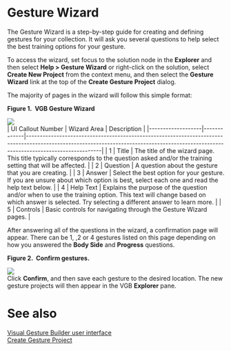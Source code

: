 Gesture Wizard  
==============  

The Gesture Wizard is a step-by-step guide for creating and defining gestures for your collection. It will ask you several questions to help select the best training options for your gesture.  

To access the wizard, set focus to the solution node in the **Explorer** and then select **Help \> Gesture Wizard** or right-click on the solution, select **Create New Project** from the context menu, and then select the **Gesture Wizard** link at the top of the **Create Gesture Project** dialog.  

The majority of pages in the wizard will follow this simple format:  

**Figure 1.  VGB Gesture Wizard**  

![](../../../../resources/k4w_gesture_wizard_progress.png)  
| UI Callout Number | Wizard Area | Description                                                                                                                                                                           |
|-------------------|-------------|---------------------------------------------------------------------------------------------------------------------------------------------------------------------------------------|
| 1                 | Title       | The title of the wizard page. This title typically corresponds to the question asked and/or the training setting that will be affected.                                               |
| 2                 | Question    | A question about the gesture that you are creating.                                                                                                                                   |
| 3                 | Answer      | Select the best option for your gesture. If you are unsure about which option is best, select each one and read the help text below.                                                  |
| 4                 | Help Text   | Explains the purpose of the question and/or when to use the training option. This text will change based on which answer is selected. Try selecting a different answer to learn more. |
| 5                 | Controls    | Basic controls for navigating through the Gesture Wizard pages.                                                                                                                       |

After answering all of the questions in the wizard, a confirmation page will appear. There can be 1, ,2 or 4 gestures listed on this page depending on how you answered the **Body Side** and **Progress** questions.  

**Figure 2.  Confirm gestures.**  

![](../../../../resources/k4w_gesture_wizard_confirm.png)  
Click **Confirm**, and then save each gesture to the desired location. The new gesture projects will then appear in the VGB **Explorer** pane.  

<span id="ID4EJD"></span>

See also  
========  

[Visual Gesture Builder user interface](../User_Interface.md)  
 [Create Gesture Project](Create_Gesture_Project.md)  



<!--Please do not edit the data in the comment block below.-->
<!--
TOCTitle : Gesture Wizard
RLTitle : Gesture Wizard
KeywordA : O:Microsoft.Kinect.tools.k4w_gesture_wizard
KeywordA : 35b349f9-ac98-eb75-60b2-830fb8ef88ae
KeywordK : Gesture Wizard
AssetID : 35b349f9-ac98-eb75-60b2-830fb8ef88ae
Locale : en-us
CommunityContent : 1
TopicType : kbOrient
DocSet : K4Wv2
ProjType : K4Wv2Proj
Technology : Kinect for Windows
Product : Kinect for Windows SDK v2
productversion : 20
-->
